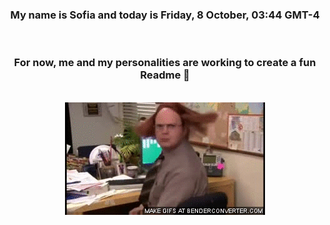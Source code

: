


<div align="center">
<h3 >My name is Sofia and today is Friday, 8 October, 03:44 GMT-4</h3><br>
<h3 >For now, me and my personalities are working to create a fun Readme 👋
</h3><br>
<img src='img/dwight.gif' alt='working...'/>
</div>

